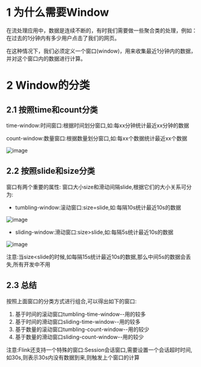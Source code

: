 # 1 为什么需要Window
在流处理应用中，数据是连续不断的，有时我们需要做一些聚合类的处理，例如：在过去的1分钟内有多少用户点击了我们的网页。

在这种情况下，我们必须定义一个窗口(window)，用来收集最近1分钟内的数据，并对这个窗口内的数据进行计算。

# 2 Window的分类

## 2.1 按照time和count分类
time-window:时间窗口:根据时间划分窗口,如:每xx分钟统计最近xx分钟的数据

count-window:数量窗口:根据数量划分窗口,如:每xx个数据统计最近xx个数据

![image](https://user-images.githubusercontent.com/75486726/178138960-bdbc7258-2af3-480b-8e0c-12e835f0cf24.png)

## 2.2 按照slide和size分类
窗口有两个重要的属性: 窗口大小size和滑动间隔slide,根据它们的大小关系可分为:
- tumbling-window:滚动窗口:size=slide,如:每隔10s统计最近10s的数据

![image](https://user-images.githubusercontent.com/75486726/178138970-6fb4c26d-9626-440d-ba7d-0d7d803c5a88.png)

- sliding-window:滑动窗口:size>slide,如:每隔5s统计最近10s的数据

![image](https://user-images.githubusercontent.com/75486726/178138973-78473e61-aeaa-47f6-b903-630a1aeda6d4.png)

注意:当size<slide的时候,如每隔15s统计最近10s的数据,那么中间5s的数据会丢失,所有开发中不用

## 2.3 总结
按照上面窗口的分类方式进行组合,可以得出如下的窗口:
1. 基于时间的滚动窗口tumbling-time-window--用的较多
2. 基于时间的滑动窗口sliding-time-window--用的较多
3. 基于数量的滚动窗口tumbling-count-window--用的较少
4. 基于数量的滑动窗口sliding-count-window--用的较少

注意:Flink还支持一个特殊的窗口:Session会话窗口,需要设置一个会话超时时间,如30s,则表示30s内没有数据到来,则触发上个窗口的计算
